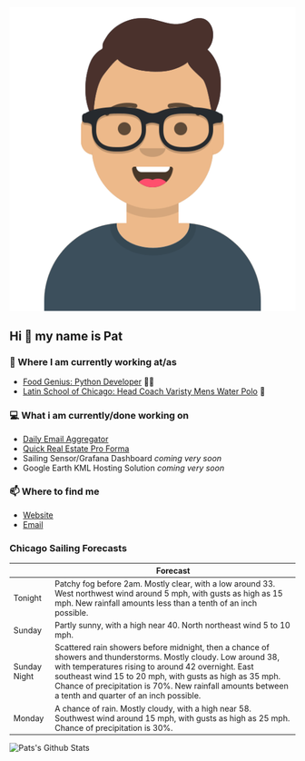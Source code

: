 [![Social banner for p-j-falconer](https://raw.githubusercontent.com/P-J-FALCONER/P-J-FALCONER/master/assets/avataaars.svg)](https://patfalconer.com/)
## Hi :wave: my name is Pat

### 💼 Where I am currently working at/as
- [Food Genius: Python Developer](https://getfoodgenius.com/) 🍔🐍
- [Latin School of Chicago: Head Coach Varisty Mens Water Polo](https://www.latinschool.org/) 🤽


### 💻 What i am currently/done working on
 - [Daily Email Aggregator](https://github.com/P-J-FALCONER/dott_daily_mail)
 - [Quick Real Estate Pro Forma](https://github.com/P-J-FALCONER/henry)
 - Sailing Sensor/Grafana Dashboard *coming very soon*
 - Google Earth KML Hosting Solution *coming very soon*

### 📫 Where to find me
 - [Website](https://patfalconer.com/)
 - [Email](mailto:patrick.j.falconer@gmail.com)


### Chicago Sailing Forecasts
|   | Forecast  |
|---|---|
| Tonight | Patchy fog before 2am. Mostly clear, with a low around 33. West northwest wind around 5 mph, with gusts as high as 15 mph. New rainfall amounts less than a tenth of an inch possible. |
| Sunday | Partly sunny, with a high near 40. North northeast wind 5 to 10 mph. |
| Sunday Night | Scattered rain showers before midnight, then a chance of showers and thunderstorms. Mostly cloudy. Low around 38, with temperatures rising to around 42 overnight. East southeast wind 15 to 20 mph, with gusts as high as 35 mph. Chance of precipitation is 70%. New rainfall amounts between a tenth and quarter of an inch possible. |
| Monday | A chance of rain. Mostly cloudy, with a high near 58. Southwest wind around 15 mph, with gusts as high as 25 mph. Chance of precipitation is 30%. |

![Pats's Github Stats](https://github-readme-stats.vercel.app/api?username=p-j-falconer&show_icons=true&theme=radical)
